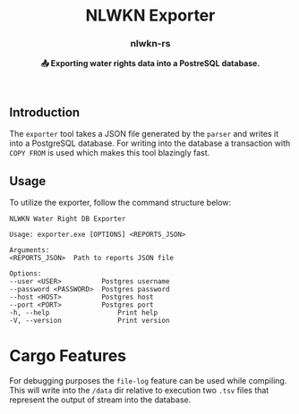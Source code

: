 <h1 align="center">NLWKN Exporter</h1>
<h3 align="center">nlwkn-rs</h3>
<p align="center">
  <b>📤 Exporting water rights data into a PostreSQL database.</b>
</p>
<br>

## Introduction
The `exporter` tool takes a JSON file generated by the `parser` and writes it 
into a PostgreSQL database.
For writing into the database a transaction with `COPY FROM` is used which makes 
this tool blazingly fast.

## Usage
To utilize the exporter, follow the command structure below:

```
NLWKN Water Right DB Exporter

Usage: exporter.exe [OPTIONS] <REPORTS_JSON>

Arguments:
<REPORTS_JSON>  Path to reports JSON file

Options:
--user <USER>          Postgres username
--password <PASSWORD>  Postgres password
--host <HOST>          Postgres host
--port <PORT>          Postgres port
-h, --help                 Print help
-V, --version              Print version
```

# Cargo Features
For debugging purposes the `file-log` feature can be used while compiling. 
This will write into the `/data` dir relative to execution two `.tsv` files that 
represent the output of stream into the database.
